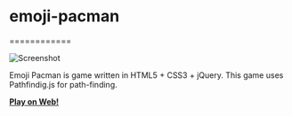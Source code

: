 # emoji-pacman

============

![Screenshot](http://imgur.com/a/uI6Dd)

Emoji Pacman is game written in HTML5 + CSS3 + jQuery. This game uses Pathfindig.js for path-finding.

**[Play on Web!](https://mariamayer.github.io/emoji-pacman/)**
